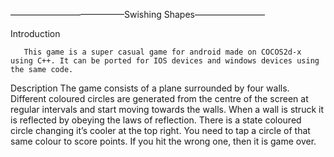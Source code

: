 —————————————Swishing Shapes————————

Introduction

       This game is a super casual game for android made on COCOS2d-x using C++. It can be ported for IOS devices and windows devices using the same code.

Description
	The game consists of a plane surrounded by four walls. Different coloured circles are generated from the centre of the screen at regular intervals and start moving towards the walls. When a wall is struck it is reflected by obeying the laws of reflection. There is a state coloured circle changing it’s cooler at the top right. You need to tap a circle of that same colour to score points. If you hit the wrong one, then it is game over.